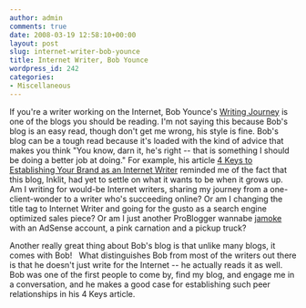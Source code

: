 ```yaml
---
author: admin
comments: true
date: 2008-03-19 12:58:10+00:00
layout: post
slug: internet-writer-bob-younce
title: Internet Writer, Bob Younce
wordpress_id: 242
categories:
- Miscellaneous
---
```


If you're a writer working on the Internet, Bob Younce's [Writing Journey](http://writing-journey.com) is one of the blogs you should be reading.  I'm not saying this because Bob's blog is an easy read, though don't get me wrong, his style is fine.  Bob's blog can be a tough read because it's loaded with the kind of advice that makes you think "You know, darn it, he's right -- that is something I should be doing a better job at doing."  For example, his article [4 Keys to Establishing Your Brand as an Internet Writer](http://writing-journey.com/internet-writing/4-keys-to-establishing-your-brand-as-an-internet-writer) reminded me of the fact that this blog, Inklit, had yet to settle on what it wants to be when it grows up.  Am I writing for would-be Internet writers, sharing my journey from a one-client-wonder to a writer who's succeeding online?  Or am I changing the title tag to Internet Writer and going for the gusto as a search engine optimized sales piece?  Or am I just another ProBlogger wannabe [jamoke](http://www.urbandictionary.com/define.php?term=jamoke) with an AdSense account, a pink carnation and a pickup truck?

Another really great thing about Bob's blog is that unlike many blogs, it comes with Bob!    What distinguishes Bob from most of the writers out there is that he doesn't just write for the Internet -- he actually reads it as well.   Bob was one of the first people to come by, find my blog, and engage me in a conversation, and he makes a good case for establishing such peer relationships in his 4 Keys article.
